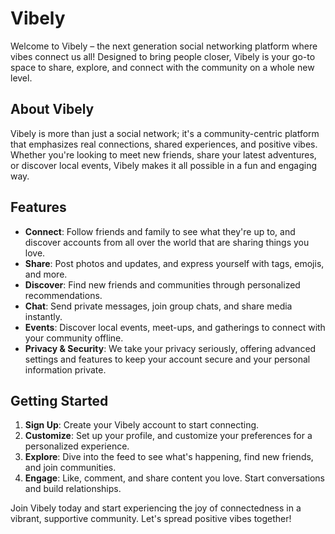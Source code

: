 # Vibely

Welcome to Vibely – the next generation social networking platform where vibes connect us all! Designed to bring people closer, Vibely is your go-to space to share, explore, and connect with the community on a whole new level.

## About Vibely

Vibely is more than just a social network; it's a community-centric platform that emphasizes real connections, shared experiences, and positive vibes. Whether you're looking to meet new friends, share your latest adventures, or discover local events, Vibely makes it all possible in a fun and engaging way.

## Features

- **Connect**: Follow friends and family to see what they're up to, and discover accounts from all over the world that are sharing things you love.
- **Share**: Post photos and updates, and express yourself with tags, emojis, and more.
- **Discover**: Find new friends and communities through personalized recommendations.
- **Chat**: Send private messages, join group chats, and share media instantly.
- **Events**: Discover local events, meet-ups, and gatherings to connect with your community offline.
- **Privacy & Security**: We take your privacy seriously, offering advanced settings and features to keep your account secure and your personal information private.

## Getting Started

1. **Sign Up**: Create your Vibely account to start connecting.
2. **Customize**: Set up your profile, and customize your preferences for a personalized experience.
3. **Explore**: Dive into the feed to see what's happening, find new friends, and join communities.
4. **Engage**: Like, comment, and share content you love. Start conversations and build relationships.

Join Vibely today and start experiencing the joy of connectedness in a vibrant, supportive community. Let's spread positive vibes together!
